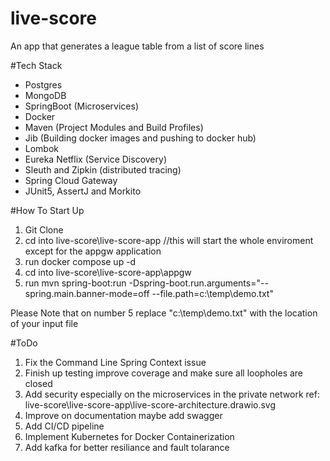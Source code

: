 # live-score
An app that generates a league table from a list of score lines 

#Tech Stack
- Postgres
- MongoDB
- SpringBoot (Microservices)
- Docker
- Maven (Project Modules and Build Profiles)
- Jib (Building docker images and pushing to docker hub)
- Lombok
- Eureka Netflix (Service Discovery)
- Sleuth and Zipkin (distributed tracing)
- Spring Cloud Gateway
- JUnit5, AssertJ and Morkito

#How To Start Up
1. Git Clone 
2. cd into live-score\live-score-app //this will start the whole enviroment except for the appgw application
3. run docker compose up -d
4. cd into live-score\live-score-app\appgw
5. run mvn spring-boot:run -Dspring-boot.run.arguments="--spring.main.banner-mode=off --file.path=c:\temp\demo.txt"

Please Note that on number 5 replace "c:\temp\demo.txt" with the location of your input file

#ToDo
1. Fix the Command Line Spring Context issue
2. Finish up testing improve coverage and make sure all loopholes are closed
3. Add security especially on the microservices in the private network ref: live-score\live-score-app\live-score-architecture.drawio.svg
4. Improve on documentation maybe add swagger
5. Add CI/CD pipeline
6. Implement Kubernetes for Docker Containerization
7. Add kafka for better resiliance and fault tolarance
